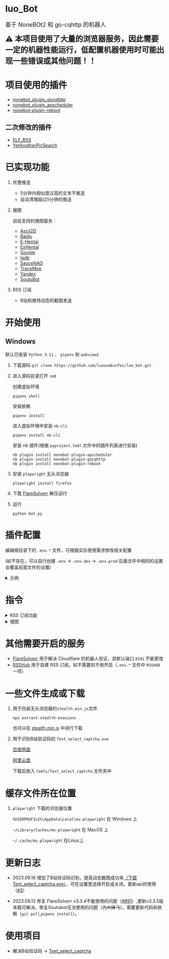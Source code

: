 # luo_Bot

<font size=4>基于 NoneBOt2 和 go-cqhttp 的机器人</font>

<font size=5>**⚠ 本项目使用了大量的浏览器服务，因此需要一定的机器性能运行，低配置机器使用时可能出现一些错误或其他问题！！**</font>

# 项目使用的插件
- [nonebot_plugin_gocqhttp](https://github.com/mnixry/nonebot-plugin-gocqhttp)
- [nonebot_plugin_apscheduler](https://github.com/nonebot/plugin-apscheduler)
- [nonebot-plugin-reboot](https://github.com/18870/nonebot-plugin-reboot)

## 二次修改的插件
- [ELF_RSS](https://github.com/Quan666/ELF_RSS)
- [YetAnotherPicSearch](https://github.com/NekoAria/YetAnotherPicSearch)

# 已实现功能
1. 优惠推送

    - 5分钟内相似度过高的文本不推送
    - 自动清理超过5分钟的推送

2. 搜图

    目前支持的搜图服务：

    - [Ascii2D](https://ascii2d.net/)
    - [Baidu](https://graph.baidu.com/)
    - [E-Hentai](https://e-hentai.org/)
    - [ExHentai](https://exhentai.org/)
    - [Google](https://www.google.com/imghp)
    - [Iqdb](https://iqdb.org/)
    - [SauceNAO](https://saucenao.com/)
    - [TraceMoe](https://trace.moe/)
    - [Yandex](https://yandex.com/images/search)
    - [SoutuBot](https://soutubot.moe/)

3. RSS 订阅
   - B站和推特动态的截图发送

# 开始使用

## Windows

默认已安装 `Python 3.11` 、 `pipenv` 和 `webview2`

1. 下载源码
```git clone https://github.com/luoxuebinfei/luo_bot.git```

2. 进入源码目录打开 `cmd`

   创建虚拟环境

   ```pipenv shell```

   安装依赖

   ```pipenv install```

   进入虚拟环境中安装 `nb-cli`

   ```pipenv install nb-cli```

   安装 nb 插件(根据 `pyproject.toml` 文件中的插件列表进行安装)

    ```
   nb plugin install nonebot-plugin-apscheduler
   nb plugin install nonebot-plugin-gocqhttp
   nb plugin install nonebot-plugin-reboot
   ```

3. 安装 `playwright` 无头浏览器

   ```playwright install firefox```

4. 下载 [FlareSolverr](https://github.com/FlareSolverr/FlareSolverr) 解压运行

5. 运行

   ```python bot.py```

# 插件配置

编辑根目录下的 `.env.*` 文件，可根据实际使用需求修改相关配置

(如不存在，可以自行创建 `.env` -> `.env.dev` -> `.env.prod` 后面文件中相同的设置会覆盖前面文件的设置)

<details>
  <summary>示例</summary>

```
ENVIRONMENT=dev
DRIVER=~fastapi
HOST=127.0.0.1  # go-cqhttp监听地址
PORT=8080   # go-cqhttp监听端口

COMMAND_START=["/"]  # 配置命令起始字符
COMMAND_SEP=["."]  # 配置命令分割字符

# 插件 YetAnotherPicSearch 的配置
PROXY=""   # 代理地址
# saucenao APIKEY，必填，否则无法使用 saucenao 搜图
SAUCENAO_API_KEY=""
# 对 saucenao 的搜索结果进行 NSFW 判断的严格程度(依次递增), 启用后自动隐藏相应的 NSFW 结果的缩略图
# 0 表示不判断， 1 只判断明确的， 2 包括可疑的， 3 非明确为 SFW 的
SAUCENAO_NSFW_HIDE_LEVEL=1
# exhentai cookies，选填，没有的情况下自动改用 e-hentai 搜图
EXHENTAI_COOKIES=""
#NSFW_IMG=True   # 对可能出现的 nsfw 预览图片全部打码，默认为 False
#HIDE_IMG=False  # 隐藏所有搜索结果的缩略图，默认为 False
# 图片审核 API，到 https://moderatecontent.com/ 注册
REVIEW_KEY=""
# SoutuBot 是否开启
SOUTUBOT_OPEN=False

# 插件 XianbaoPush 的配置
XIANBAO_OPEN=False  # 是否开启推送
XIANBAO_GROUP_ID=[] # 要推送的群,多个群以英文逗号分割

# 插件 ELF_RSS2 的配置
RSS_PROXY=""  # 代理地址 示例： "127.0.0.1:7890"
RSSHUB=""  # rsshub订阅地址
#RSSHUB_BACKUP=[]  # 备用rsshub地址 示例： ["https://rsshub.app","https://rsshub.app"] 务必使用双引号！！！
DB_CACHE_EXPIRE=30  # 去重数据库的记录清理限定天数
LIMIT=200  # 缓存rss条数
MAX_LENGTH=1024  # 正文长度限制，防止消息太长刷屏，以及消息过长发送失败的情况
ENABLE_BOOT_MESSAGE=false  # 是否启用启动时的提示消息推送

# 图片压缩
ZIP_SIZE=2048  # 非 GIF 图片压缩后的最大长宽值，单位 px
GIF_ZIP_SIZE=6144  # GIF 图片压缩临界值，单位 KB
IMG_FORMAT="{subs}/{name}{ext}" # 保存图片的文件名,可使用 {subs}:订阅名 {name}:文件名 {ext}:文件后缀(可省略)
IMG_DOWN_PATH=""  # 图片的下载路径,默认为./data/image 可以为相对路径(./test)或绝对路径(/home)

BLOCKQUOTE=true  # 是否显示转发的内容(主要是微博)，默认打开，如果关闭还有转发的信息的话，可以自行添加进屏蔽词(但是这整条消息就会没)
#BLACK_WORD=[]  # 屏蔽词填写 支持正则，如 ["互动抽奖","微博抽奖平台"] 务必使用双引号！！！

# 使用百度翻译API 可选，填的话两个都要填，不填默认使用谷歌翻译(需墙外？)
# 百度翻译接口appid和secretKey，前往http://api.fanyi.baidu.com/获取
# 一般来说申请标准版免费就够了，想要好一点可以认证上高级版，有月限额，rss用也足够了
#BAIDU_ID=""
#BAIDU_KEY=""

# qbittorrent 相关设置(文件下载位置等更多设置请在qbittorrent软件中设置)
#QB_USERNAME=""  # qbittorrent 用户名
#QB_PASSWORD=""  # qbittorrent 密码
#QB_WEB_URL="http://127.0.0.1:8081"  # qbittorrent 客户端默认是关闭状态，请打开并设置端口号为 8081，同时勾选 “对本地主机上的客户端跳过身份验证”
#QB_DOWN_PATH=""  # qb的文件下载地址，这个地址必须是 go-cqhttp能访问到的
#DOWN_STATUS_MSG_GROUP=[]  # 下载进度消息提示群组 示例 [12345678] 注意：最好是将该群设置为免打扰
#DOWN_STATUS_MSG_DATE=10  # 下载进度检查及提示间隔时间，秒，不建议小于 10s

# pikpak 相关设置
#PIKPAK_USERNAME=""  # pikpak 用户名
#PIKPAK_PASSWORD=""  # pikpak 密码
#PIKPAK_DOWNLOAD_PATH=""  # pikpak 离线保存的目录, 默认是根目录，示例: ELF_RSS/Downloads ,目录不存在会自动创建, 不能/结尾

TEXT_SELECT_CAPTCHA=True    # B站文字选择验证码开关

```
</details>

# 指令

<details>
  <summary>RSS 订阅功能</summary>

> 注意：
>
> 1. 所有命令均分群组、子频道和私聊三种情况，执行结果也会不同
> 2. [] 包起来的参数表示可选，但某些情况下为必须参数
> 3. 所有订阅命令群管都可使用（但是有一定限制）
> 4. 私聊直接发送命令即可，群聊和子频道需在消息首部或尾部添加 **机器人昵称** 或者 **@机器人**
> 5. 群聊中也可以回复机器人发的消息执行命令，子频道暂不支持
> 6. 所有参数之间均用空格分割，符号为英文标点
> 7. 子频道中需要手动添加管理员频道号到 `GUILD_SUPERUSERS`

## 添加订阅

> 命令：add （添加订阅、sub）
>
> 参数：订阅名 [RSS 地址]
>
> 示例： `add test twitter/user/huagequan`
>
> 使用技巧：先快速添加订阅，之后再通过 `change` 命令修改
>
> 命令解释：
>
> 必需 `订阅名` 及 `RSS地址（RSSHub订阅源可以省略域名，其余需要完整的URL地址）` 两个参数，
> 订阅到当前 `群组` 、 `频道` 或 `QQ`。

## 添加 RSSHub 订阅

> 命令：rsshub_add
>
> 参数：[RSSHub 路由名] [订阅名]
>
> 示例： `rsshub_add github`
>
> 命令解释：
>
> 发送命令后，按照提示依次输入 RSSHub 路由、订阅名和路由参数

## 删除订阅

> 命令：deldy （删除订阅、drop、unsub）
>
> 参数：订阅名 [订阅名 ...]（支持批量操作）
>
> 示例： `deldy test` `deldy test1 test2`
>
> 命令解释：
>
> 1. 在超级管理员私聊使用该命令时，可完全删除订阅
> 2. 在群组使用该命令时，将该群组从订阅群组中删除
> 3. 在子频道使用该命令时，将该子频道从订阅子频道中删除

## 所有订阅

> 命令：show_all（showall，select_all，selectall，所有订阅）
>
> 参数：[关键词]（支持正则，过滤生效范围：订阅名、订阅地址、QQ 号、群号）
>
> 示例： `showall test` `showall 123`
>
> 命令解释：
>
> 1. 携带 `关键词` 参数时，展示该群组或子频道或所有订阅中含有关键词的订阅
> 2. 不携带 `关键词` 参数时，展示该群组或子频道或所有订阅
> 3. 当 `关键词` 参数为整数时候，只对超级管理员用户额外展示所有订阅中 `QQ号` 或 `群号` 含有关键词的订阅

## 查看订阅

> 命令：show（查看订阅）
>
> 参数：[订阅名]
>
> 示例： `show test`
>
> 命令解释：
>
> 1. 携带 `订阅名` 参数时，展示该订阅的详细信息
> 2. 不携带 `订阅名` 参数时，展示该群组或子频道或 QQ 的订阅详情

## 修改订阅

> 命令：change（修改订阅，moddy）
>
> 参数：订阅名[, 订阅名,...] 属性=值[ 属性=值 ...]
>
> 示例： `change test1[,test2,...] qq=,123,234 qun=-1`
>
> 使用技巧：可以先只发送 `change` ，机器人会返回提示信息，无需记住复杂的参数列表
>
> 对应参数:
>
> | 修改项             | 参数名       | 值范围                            | 备注                                                                                                                                               |
> |-----------------|-----------|--------------------------------|--------------------------------------------------------------------------------------------------------------------------------------------------|
> | 订阅名             | -name     | 无空格字符串                         | 禁止将多个订阅批量改名，会因为名称相同起冲突                                                                                                                           |
> | 订阅链接            | -url      | 无空格字符串                         | RSSHub 订阅源可以省略域名，其余需要完整的 URL 地址                                                                                                                  |
> | QQ 号            | -qq       | 正整数 / -1                       | 需要先加该对象好友；前加英文逗号表示追加；-1 设为空                                                                                                                      |
> | QQ 群            | -qun      | 正整数 / -1                       | 需要先加入该群组；前加英文逗号表示追加；-1 设为空                                                                                                                       |
> | 更新频率            | -time     | 正整数 / crontab 字符串              | 值为整数时表示每 x 分钟进行一次检查更新，且必须大于等于 1<br />值为 crontab 字符串时，详见表格下方的补充说明                                                                                 |
> | 代理              | -proxy    | 1 / 0                          | 是否启用代理                                                                                                                                           |
> | 翻译              | -tl       | 1 / 0                          | 是否翻译正文内容                                                                                                                                         |
> | 仅标题             | -ot       | 1 / 0                          | 是否仅发送标题                                                                                                                                          |
> | 仅图片             | -op       | 1 / 0                          | 是否仅发送图片 (正文中只保留图片)                                                                                                                               |
> | 仅含有图片           | -ohp      | 1 / 0                          | 仅含有图片不同于仅图片，除了图片还会发送正文中的其他文本信息                                                                                                                   |
> | 下载种子            | -downopen | 1 / 0                          | 是否进行 BT 下载 (需要配置 qBittorrent，参考：[第一次部署](部署教程.md#第一次部署))                                                                                          |
> | 白名单关键词          | -wkey     | 无空格字符串 / 空                     | 支持正则表达式，匹配时推送消息及下载<br />设为空 (wkey=) 时不生效<br />前面加 +/- 表示追加/去除，详见表格下方的补充说明                                                                        |
> | 黑名单关键词          | -bkey     | 无空格字符串 / 空                     | 同白名单关键词，但匹配时不推送，可在避免冲突的情况下组合使用                                                                                                                   |
> | 种子上传到群          | -upgroup  | 1 / 0                          | 是否将 BT 下载完成的文件上传到群 (需要配置 qBittorrent，参考：[第一次部署](部署教程.md#第一次部署))                                                                                  |
> | 去重模式            | -mode     | link / title / image / or / -1 | 分为按链接 (link)、标题 (title)、图片 (image) 判断<br />其中 image 模式，出于性能考虑以及避免误伤情况发生，生效对象限定为只带 1 张图片的消息<br />此外，如果属性中带有 or 说明判断逻辑是任一匹配即去重，默认为全匹配<br />-1 设为禁用 |
> | 图片数量限制          | -img_num  | 正整数                            | 只发送限定数量的图片，防止刷屏                                                                                                                                  |
> | 正文待移除内容         | -rm_list  | 无空格字符串 / -1                    | 从正文中要移除的指定内容，支持正则表达式<br />因为参数解析的缘故，格式必须如：`rm_list='a'` 或 `rm_list='a','b'` <br />该处理过程是在解析 html 标签后进行的<br />要将该参数设为空，使用 `rm_list='-1'`          |
> | 停止更新            | -stop     | 1 / 0                          | 对订阅停止、恢复检查更新                                                                                                                                     |
> | PikPak 离线下载     | -pikpak   | 1 / 0                          | 将磁力链接离线到 PikPak 网盘，方便追番                                                                                                                          |
> | PikPak 离线下载路径匹配 | -ppk      | 无空格字符串                         | 匹配正文中的关键字作为目录                                                                                                                                    |
> | 发送合并消息          | -forward  | 1 / 0                          | 当一次更新多条消息时，尝试发送合并消息                                                                                                                              |
> 
> **注：**
>
> 各个属性之间使用**空格**分割
>
> wkey / bkey 前面加 +/- 表示追加/去除，最终处理为格式如 `a` 、 `a|b` 、 `a|b|c` …… 
>
> 如要使用，请在修改后检查处理后的正则表达式是否正确
>
> time 属性兼容 Linux crontab 格式，**但不同的是，crontab 中的空格应该替换为 `_` 即下划线**
>
> 可以参考 [Linux crontab 命令](https://www.runoob.com/linux/linux-comm-crontab.html) 务必理解！但实际有少许不同，主要是设置第 5 个字段时，即每周有不同。
>
> 时间格式如下：
>
> ```text
> f1_f2_f3_f4_f5
> ```
>
> - 其中 f1 是表示分钟，f2 表示小时，f3 表示一个月份中的第几日，f4 表示月份，f5 表示一个星期中的第几天。program 表示要执行的程序。
> - 当 f1 为 *时表示每分钟都要执行 program，f2 为* 时表示每小时都要执行程序，其馀类推
> - 当 f1 为 a-b 时表示从第 a 分钟到第 b 分钟这段时间内要执行，f2 为 a-b 时表示从第 a 到第 b 小时都要执行，其馀类推
> - 当 f1 为 */n 时表示每 n 分钟个时间间隔执行一次，f2 为*/n 表示每 n 小时个时间间隔执行一次，其馀类推
> - 当 f1 为 a, b, c, ... 时表示第 a, b, c, ... 分钟要执行，f2 为 a, b, c, ... 时表示第 a, b, c... 个小时要执行，其馀类推
>
> ```text
> *    *    *    *    *
> -    -    -    -    -
> |    |    |    |    |
> |    |    |    |    +----- 星期中星期几 (0 - 6) (星期一为 0，星期天为 6) (int|str) – number or name of weekday (0-6 or mon,tue,wed,thu,fri,sat,sun)
> |    |    |    +---------- 月份 (1 - 12)
> |    |    +--------------- 一个月中的第几天 (1 - 31)
> |    +-------------------- 小时 (0 - 23)
> +------------------------- 分钟 (0 - 59)
> ```
>
> 以下是一些示例：
>
> ``` text
> 1            # 每分钟执行一次（普通）
> 1_           # 每小时的第一分钟运行（cron）
> */1          # 每分钟执行一次
> *_*/1        # 每小时执行一次（注意，均在整点运行）
> *_*_*_*_0, 1, 2, 6 # 每周 1、2、3、日运行，周日为 6
> 0_6-12/3_*_12_* #在 12 月内, 每天的早上 6 点到 12 点，每隔 3 个小时 0 分钟执行一次
> *_12_*          # 每天 12 点运行
> # 如果不生效请查看控制台输出
> ```
</details>

<details>
  <summary>搜图</summary>

## 日常使用

- `搜图关键词` (`search_keyword`) 可以自定义，默认为 `搜图` ；之所以叫做关键词而不是指令，是因为它可以不在消息开头
- 如果想让机器人只响应含有 `搜图关键词` 的消息 (优先级高于 `search_immediately`) ，启用 `search_keyword_only`
- 私聊：
    - 发送 `搜图关键词` 及参数进入搜图模式，详见下方的 [搜图模式](#搜图模式)
    - 直接发送图片 (如果禁用了 `search_immediately` ，需要先发送 `搜图关键词` 进入搜图模式)
    - 回复自己或机器人发送的图片，在消息中附上 `搜图关键词` 及参数 (如果回复的是机器人，必须带上 `搜图关键词` 才会搜图，否则会被无视)
    - 回复**其他人**发送的图片时，需要将消息中的 `@昵称` 删除，再附上 `搜图关键词` 及参数
- 群聊：
    - 发送 `搜图关键词` 及参数进入搜图模式，详见下方的 `搜图模式`
    - `@机器人` 并发送图片
    - 回复某人 (包括自己) 发送的图片，在消息中附上 `搜图关键词` 或 `@机器人` 及参数 (如果回复的是机器人，必须带上 `搜图关键词` 才会搜图，否则会被无视)
- 可以在同一条消息中包含多张图片，会自动批量搜索
- 搜索图片时可以在消息内包含以下参数来指定搜索范围或者使用某项功能，优先级 (除去 `--purge`) 从上到下：
    - `--all` 全库搜索 (默认)
    - `--soutubot` 从 soutubot 中搜索
    - `--pixiv` 从 Pixiv 中搜索
    - `--danbooru` 从 Danbooru 中搜索
    - `--doujin` 搜索本子
    - `--anime` 搜索番剧
    - `--a2d` 使用 Ascii2D 进行搜索 (优势搜索局部图能力较强)
    - `--baidu` 使用 Baidu 进行搜索
    - `--ex` 使用 ExHentai (E-Hentai) 进行搜索
    - `--google` 使用 Google 进行搜索
    - `--iqdb` 使用 Iqdb 进行搜索
    - `--yandex` 使用 Yandex 进行搜索
    - `--purge` 无视缓存进行搜图，并更新缓存
- 对于 SauceNAO：
    - 如果得到的结果相似度低于 60% (可配置)，会自动使用 Ascii2D 进行搜索 (可配置)
    - 如果额度耗尽，会自动使用 Ascii2D 进行搜索
    - 如果搜索到本子，会自动在 ExHentai (E-Hentai) 中搜索并返回链接 (如果有汉化本会优先返回汉化本链接)
    - 如果搜到番剧，会自动使用 WhatAnime 搜索番剧详细信息：
        - AnimeDB 与 WhatAnime 的结果可能会不一致，是正常现象，毕竟这是两个不同的搜索引擎
        - 同时展示这两个搜索的目的是为了尽力得到你可能想要的识别结果
- 对于 ExHentai：
    - 如果没有配置 `EXHENTAI_COOKIES` ，会自动使用 `E-Hentai` 搜索 (如何获取 cookies 请参考 [PicImageSearch 文档](https://pic-image-search.kituin.fun/wiki/picimagesearch/E-hentai/DataStructure/#cookies%E8%8E%B7%E5%8F%96))
    - 不支持单色图片的搜索，例如黑白漫画，只推荐用于搜索 CG 、画集、图集、彩色漫画、彩色封面等
    - 如果没有配置 `superusers` ，不会显示搜索结果的收藏状态

## 搜图模式

搜图模式存在的意义是方便手机用户在转发图片等不方便在消息中夹带 @ 或搜图参数的情况下指定搜索范围或者使用某项功能：

- 发送 `搜图关键词` 并附上搜索范围或者功能参数，如果没有指定，会使用默认设置 (即 `--all`)
- 此时你发出来的下一条消息中的图 (也就是一次性的) 会使用指定搜索范围或者使用某项功能

</details>

# 其他需要开启的服务

- [FlareSolverr](https://github.com/FlareSolverr/FlareSolverr) 用于解决 Cloudflare 的机器人验证，其默认端口 `8191` 不能更改
- [RSSHub](https://docs.rsshub.app/install/) 用于自建 RSS 订阅，如不需要则不用开启（`.env.*` 文件中 `RSSHUB` 一项）

# 一些文件生成或下载

1. 用于伪装无头浏览器的`stealth.min.js`文件

   ```npx extract-stealth-evasions```

   也可以在 [stealth.min.js](https://gitcode.net/mirrors/requireCool/stealth.min.js?utm_source=csdn_github_accelerator)
   中进行下载

2. 用于识别B站验证码的 `Text_select_captcha.exe`

    [百度网盘](https://pan.baidu.com/s/1a5cS8AIWXgjd_u-QeCpKTg?pwd=kscg)

    [阿里云盘](https://www.aliyundrive.com/s/ZGXukocde1m)

    下载后放入 `tools/Text_select_captcha` 文件夹中

# 缓存文件所在位置

1. `playwright` 下载的浏览器位置

    `%USERPROFILE%\AppData\Local\ms-playwright` 在 Windows 上

    `~/Library/Caches/ms-playwright` 在 MacOS 上

    `~/.cache/ms-playwright` 在Linux上

# 更新日志

- 2023.09.16 增加了B站验证码识别，提高动态截图成功率[（下载Text_select_captcha.exe）](#一些文件生成或下载)，可在设置里选择开启或关闭。更新api的使用（[#3](https://github.com/luoxuebinfei/luo_bot/issues/3)）

- 2023.09.13 修复 FlareSolverr v3.3.4不能使用的问题（[#891](https://github.com/FlareSolverr/FlareSolverr/issues/891)）,更新v3.3.5版本既可解决。修复Soutubot无法使用的问题（~~力大砖飞~~）。需要更新代码和依赖（`git pull`,`pipenv install`）。

# 使用项目

- 解决B站验证码 -> [Text_select_captcha](https://github.com/MgArcher/Text_select_captcha)